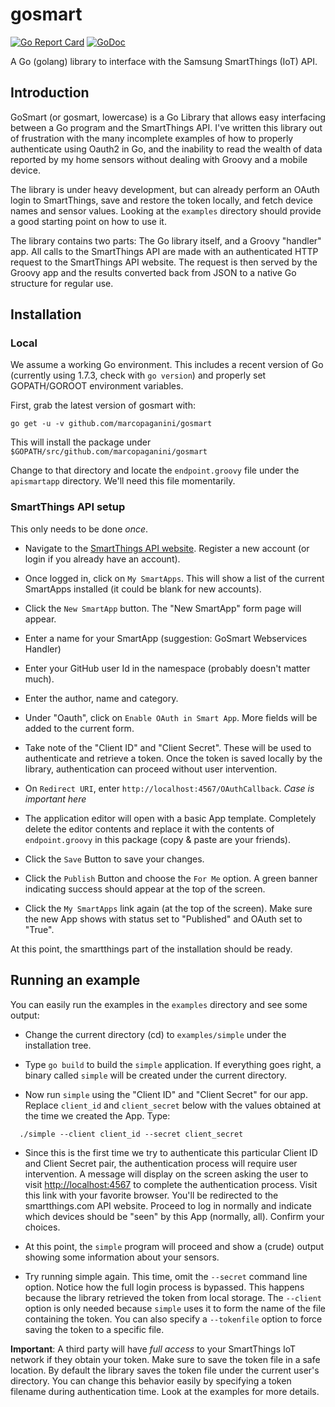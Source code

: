 # gosmart
[![Go Report Card](https://goreportcard.com/badge/github.com/marcopaganini/gosmart)](https://goreportcard.com/report/github.com/marcopaganini/gosmart)
[![GoDoc](https://godoc.org/github.com/marcopaganini/gosmart?status.svg)](https://godoc.org/github.com/marcopaganini/gosmart)

A Go (golang) library to interface with the Samsung SmartThings (IoT) API.

## Introduction

GoSmart (or gosmart, lowercase) is a Go Library that allows easy interfacing
between a Go program and the SmartThings API. I've written this library out of
frustration with the many incomplete examples of how to properly authenticate
using Oauth2 in Go, and the inability to read the wealth of data reported by my
home sensors without dealing with Groovy and a mobile device.

The library is under heavy development, but can already perform an OAuth login
to SmartThings, save and restore the token locally, and fetch device names and
sensor values. Looking at the `examples` directory should provide a good
starting point on how to use it.

The library contains two parts: The Go library itself, and a Groovy "handler"
app. All calls to the SmartThings API are made with an authenticated HTTP
request to the SmartThings API website. The request is then served by the
Groovy app and the results converted back from JSON to a native Go structure
for regular use.

## Installation

### Local

We assume a working Go environment. This includes a recent version of Go (currently
using 1.7.3, check with `go version`) and properly set GOPATH/GOROOT environment
variables.

First, grab the latest version of gosmart with:

    go get -u -v github.com/marcopaganini/gosmart

This will install the package under `$GOPATH/src/github.com/marcopaganini/gosmart`

Change to that directory and locate the `endpoint.groovy` file under the `apismartapp`
directory. We'll need this file momentarily.

### SmartThings API setup

This only needs to be done *once*.

* Navigate to the [SmartThings API website](https://graph.api.smartthings.com/). Register
a new account (or login if you already have an account).

* Once logged in, click on `My SmartApps`. This will show a list of the current SmartApps
installed (it could be blank for new accounts). 

* Click the `New SmartApp` button. The "New SmartApp" form page will appear.

* Enter a name for your SmartApp (suggestion: GoSmart Webservices Handler)

* Enter your GitHub user Id in the namespace (probably doesn't matter much).

* Enter the author, name and category.

* Under "Oauth", click on `Enable OAuth in Smart App`. More fields will be added to the
current form.

* Take note of the "Client ID" and "Client Secret". These will be used to authenticate and
retrieve a token. Once the token is saved locally by the library, authentication can proceed
without user intervention.

* On `Redirect URI`, enter `http://localhost:4567/OAuthCallback`. *Case is important here*

* The application editor will open with a basic App template. Completely delete the editor
contents and replace it with the contents of `endpoint.groovy` in this package (copy & paste
are your friends).

* Click the `Save` Button to save your changes.

* Click the `Publish` Button and choose the `For Me` option. A green banner indicating success
should appear at the top of the screen.

* Click the `My SmartApps` link again (at the top of the screen). Make sure the new App shows with
status set to "Published" and OAuth set to "True".

At this point, the smartthings part of the installation should be ready.

## Running an example

You can easily run the examples in the `examples` directory and see some output:

* Change the current directory (cd) to `examples/simple` under the installation tree.

* Type `go build` to build the `simple` application. If everything goes right, a binary
called `simple` will be created under the current directory.

* Now run `simple` using the "Client ID" and "Client Secret" for our app. Replace
`client_id` and `client_secret` below with the values obtained at the time we created the App.
Type:

```
  ./simple --client client_id --secret client_secret
```

* Since this is the first time we try to authenticate this particular
Client ID and Client Secret pair, the authentication process will require
user intervention. A message will display on the screen asking the user to
visit [http://localhost:4567](http://localhost:4567) to complete the authentication
process. Visit this link with your favorite browser.  You'll be redirected to the
smartthings.com API website. Proceed to log in normally and indicate which
devices should be "seen" by this App (normally, all). Confirm your choices.

* At this point, the `simple` program will proceed and show a (crude) output showing
some information about your sensors.

* Try running simple again. This time, omit the `--secret` command line option. Notice how the full
login process is bypassed. This happens because the library retrieved the token from local storage.
The `--client` option is only needed because `simple` uses it to form the name of the file containing
the token. You can also specify a `--tokenfile` option to force saving the token to a specific file.

**Important**: A third party will have  *full access* to your SmartThings IoT network if they
obtain your token. Make sure to save the token file in a safe location. By default the library saves the
token file under the current user's directory. You can change this behavior easily by specifying a
token filename during authentication time. Look at the examples for more details.
